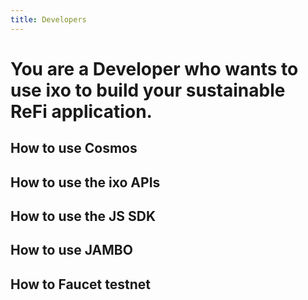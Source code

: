```yaml
---
title: Developers
---
```


# You are a Developer who wants to use ixo to build your sustainable ReFi application.

## How to use Cosmos


## How to use the ixo APIs

## How to use the JS SDK

## How to use JAMBO

## How to Faucet testnet